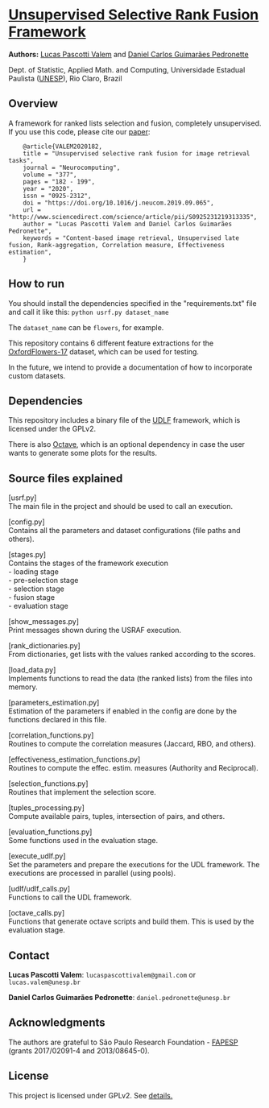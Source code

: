 # [Unsupervised Selective Rank Fusion Framework](https://github.com/UDLF/USRF/)

**Authors:** [Lucas Pascotti Valem](http://www.lucasvalem.com) and [Daniel Carlos Guimarães Pedronette](http://www.ic.unicamp.br/~dcarlos/)

Dept. of Statistic, Applied Math. and Computing, Universidade Estadual Paulista ([UNESP](http://www.rc.unesp.br/)), Rio Claro, Brazil

## Overview
A framework for ranked lists selection and fusion, completely unsupervised.
If you use this code, please cite our [paper](https://doi.org/10.1016/j.neucom.2019.09.065):

```
    @article{VALEM2020182,
    title = "Unsupervised selective rank fusion for image retrieval tasks",
    journal = "Neurocomputing",
    volume = "377",
    pages = "182 - 199",
    year = "2020",
    issn = "0925-2312",
    doi = "https://doi.org/10.1016/j.neucom.2019.09.065",
    url = "http://www.sciencedirect.com/science/article/pii/S0925231219313335",
    author = "Lucas Pascotti Valem and Daniel Carlos Guimarães Pedronette",
    keywords = "Content-based image retrieval, Unsupervised late fusion, Rank-aggregation, Correlation measure, Effectiveness estimation",
    }
```

## How to run

You should install the dependencies specified in the "requirements.txt" file and call it like this:
`python usrf.py dataset_name`

The `dataset_name` can be `flowers`, for example.

This repository contains 6 different feature extractions for the [OxfordFlowers-17](https://www.robots.ox.ac.uk/~vgg/data/flowers/17/index.html) dataset, which can be used for testing.

In the future, we intend to provide a documentation of how to incorporate custom datasets.

## Dependencies

This repository includes a binary file of the [UDLF](https://github.com/UDLF/UDLF/) framework, which is licensed under the GPLv2.

There is also [Octave](https://github.com/UDLF/USRF/), which is an optional dependency in case the user wants to generate some plots for the results.

## Source files explained

[usrf.py]  
The main file in the project and should be used to call an execution.

[config.py]  
Contains all the parameters and dataset configurations (file paths and others).

[stages.py]  
Contains the stages of the framework execution  
    - loading stage  
    - pre-selection stage  
    - selection stage  
    - fusion stage  
    - evaluation stage  

[show_messages.py]  
Print messages shown during the USRAF execution.

[rank_dictionaries.py]  
From dictionaries, get lists with the values ranked according to the scores.

[load_data.py]  
Implements functions to read the data (the ranked lists) from the files into memory.

[parameters_estimation.py]  
Estimation of the parameters if enabled in the config are done by the
functions declared in this file.

[correlation_functions.py]  
Routines to compute the correlation measures (Jaccard, RBO, and others).

[effectiveness_estimation_functions.py]  
Routines to compute the effec. estim. measures (Authority and Reciprocal).

[selection_functions.py]  
Routines that implement the selection score.

[tuples_processing.py]  
Compute available pairs, tuples, intersection of pairs, and others.

[evaluation_functions.py]  
Some functions used in the evaluation stage.

[execute_udlf.py]  
Set the parameters and prepare the executions for the UDL framework.
The executions are processed in parallel (using pools).

[udlf/udlf_calls.py]  
Functions to call the UDL framework.

[octave_calls.py]  
Functions that generate octave scripts and build them.
This is used by the evaluation stage.

## Contact
**Lucas Pascotti Valem**: `lucaspascottivalem@gmail.com` or `lucas.valem@unesp.br`

**Daniel Carlos Guimarães Pedronette**: `daniel.pedronette@unesp.br`

## Acknowledgments
The authors are grateful to São Paulo Research Foundation - [FAPESP](http://www.fapesp.br/en/) (grants 2017/02091-4 and 2013/08645-0).

## License
This project is licensed under GPLv2. See [details.](https://github.com/UDLF/USRF/blob/main/LICENSE)
